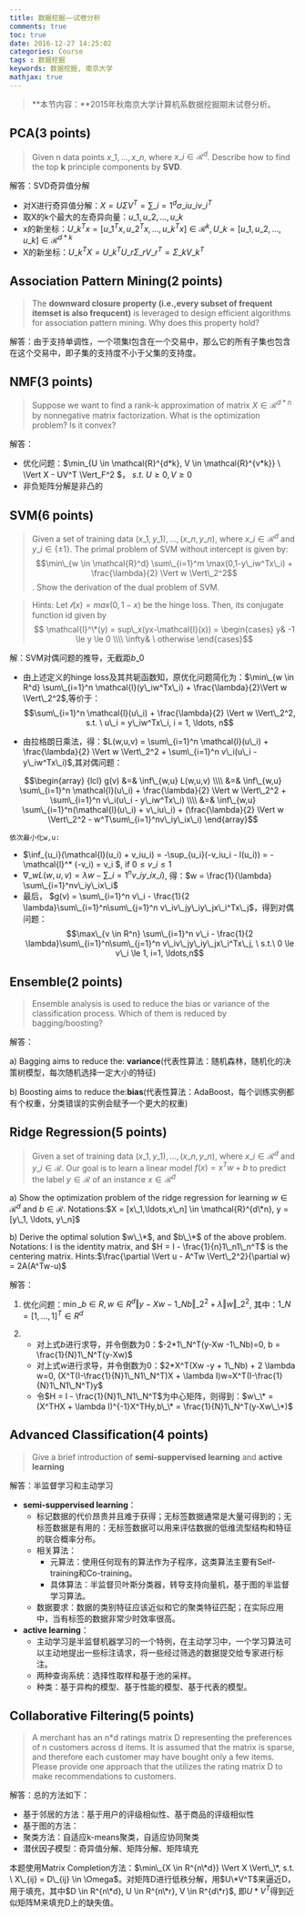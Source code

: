 ```yaml
---
title: 数据挖掘——试卷分析
comments: true
toc: true
date: 2016-12-27 14:25:02
categories: Course
tags : 数据挖掘
keywords: 数据挖掘, 南京大学
mathjax: true
---
```


>**本节内容：**2015年秋南京大学计算机系数据挖掘期末试卷分析。


<!-- more -->

## PCA(3 points)

> Given n data points $x\_1,\ldots,x\_n$, where $x\_i \in \mathcal{R}^d$. Describe how to find the top **k** principle components by **SVD**.

解答：SVD奇异值分解
- 对X进行奇异值分解：$X = U\Sigma V^T = \sum\_{i=1}^d \sigma\_iu\_iv\_i^T$
- 取X的k个最大的左奇异向量：$u\_1,u\_2,\ldots,u\_k$
- x的新坐标：$U\_k^Tx = [u\_1^Tx, u\_2^Tx, \ldots, u\_k^Tx] \in \mathcal{R}^k, U\_k = [u\_1, u\_2,\ldots,u\_k] \in \mathcal{R}^{d*k}$
- X的新坐标：$U\_k^TX=U\_k^TU\_r\Sigma\_rV\_r^T = \Sigma\_kV\_k^T$

## Association Pattern Mining(2 points)

> The **downward closure property (i.e.,every subset of frequent itemset is also frequcent)** is leveraged to design efficient algorithms for association pattern mining. Why does this property hold?

解答：由于支持单调性，一个项集I包含在一个交易中，那么它的所有子集也包含在这个交易中，即子集的支持度不小于父集的支持度。

## NMF(3 points)

> Suppose we want to find a rank-k approximation of matrix $X \in \mathcal{R}^{d*n}$ by nonnegative matrix factorization. What is the optimization problem? Is it convex?

解答：
- 优化问题：$\min\_{U \in \mathcal{R}^{d\*k}, V \in \mathcal{R}^{v*k}} \ \Vert X - UV^T \Vert\_F^2 $， $s.t. \ U \ge 0, V \ge 0$
- 非负矩阵分解是非凸的

## SVM(6 points)

> Given a set of training data $(x\_1,y\_1),\ldots,(x\_n,y\_n)$, where $x\_i \in \mathcal{R}^d$ and $y\_i \in \{\pm 1\}$. The primal problem of SVM without intercept is given by: $$\min\_{w \in \mathcal{R}^d} \sum\_{i=1}^m \max(0,1-y\_iw^Tx\_i) + \frac{\lambda}{2} \Vert w \Vert\_2^2$$. Show the derivation of the dual problem of SVM.

>Hints: Let $\mathcal{l}(x) = max(0,1-x)$ be the hinge loss. Then, its conjugate function id given by
$$ \mathcal{l}^\*(y) = sup\_x(yx-\mathcal{l}(x)) = \begin{cases} y& -1 \le y \le 0 \\\\
 \infty& \ otherwise
 \end{cases}$$

 解：SVM对偶问题的推导，无截距$b\_0$

 - 由上述定义的hinge loss及其共轭函数知，原优化问题简化为：$\min\_{w \in R^d} \sum\_{i=1}^n \mathcal{l}(y\_iw^Tx\_i) + \frac{\lambda}{2}\Vert w \Vert\_2^2$,等价于：
$$\sum\_{i=1}^n \mathcal{l}(u\_i) + \frac{\lambda}{2} \Vert w \Vert\_2^2, s.t. \ u\_i = y\_iw^Tx\_i, i = 1, \ldots, n$$

- 由拉格朗日乘法，得：$L(w,u,v) = \sum\_{i=1}^n \mathcal{l}(u\_i) + \frac{\lambda}{2} \Vert w \Vert\_2^2 + \sum\_{i=1}^n v\_i(u\_i - y\_iw^Tx\_i)$,其对偶问题：


$$\begin{array} {lcl}
    g(v) &=& \inf\_{w,u} L(w,u,v) \\\\
         &=& \inf\_{w,u} \sum\_{i=1}^n \mathcal{l}(u\_i) + \frac{\lambda}{2} \Vert w \Vert\_2^2 + \sum\_{i=1}^n v\_i(u\_i - y\_iw^Tx\_i) \\\\
         &=& \inf\_{w,u} \sum\_{i=1}^n(\mathcal{l}(u\_i) + v\_iu\_i) + (\frac{\lambda}{2} \Vert w \Vert\_2^2 - w^T\sum\_{i=1}^nv\_iy\_ix\_i)
\end{array}$$

    依次最小化w,u:

- $\inf\_{u\_i}(\mathcal{l}(u\_i) + v\_iu\_i) = -\sup\_{u\_i}(-v\_iu\_i - l(u\_i)) = - \mathcal{l}^\* (-v\_i) = v\_i $, if $0 \le v\_i \le 1$
- $\nabla\_w L(w,u,v) = \lambda w - \sum\_{i=1}^nv\_iy\_ix\_i)$, 得：$w = \frac{1}{\lambda}  \sum\_{i=1}^nv\_iy\_ix\_i$
- 最后， $g(v) = \sum\_{i=1}^n v\_i - \frac{1}{2 \lambda}\sum\_{i=1}^n\sum\_{j=1}^n v\_iv\_jy\_iy\_jx\_i^Tx\_j$，得到对偶问题：
$$\max\_{v \in R^n} \sum\_{i=1}^n v\_i - \frac{1}{2 \lambda}\sum\_{i=1}^n\sum\_{j=1}^n v\_iv\_jy\_iy\_jx\_i^Tx\_j, \ s.t.\ 0 \le v\_i \le 1, i=1, \ldots,n$$


 ## Ensemble(2 points)

 > Ensemble analysis is used to reduce the bias or variance of the classification process. Which of them is reduced by bagging/boosting?

 解答：

 a) Bagging aims to reduce the: **variance**(代表性算法：随机森林，随机化的决策树模型，每次随机选择一定大小的特征)

 b) Boosting aims to reduce the:**bias**(代表性算法：AdaBoost，每个训练实例都有个权重，分类错误的实例会赋予一个更大的权重)

 ## Ridge Regression(5 points)

 > Given a set of training data $(x\_1,y\_1),\ldots,(x\_n,y\_n)$, where $x\_i \in \mathcal{R}^d$ and $y\_i \in \mathcal{R}$. Our goal is to learn a linear model $f(x) = x^Tw + b$ to predict the label $y \in \mathcal{R}$ of an instance $x \in \mathcal{R}^d$

a) Show the optimization problem of the ridge regression for learning $w \in \mathcal{R}^d$ and $b \in \mathcal{R}$.
Notations:$X = [x\_1,\ldots,x\_n] \in \mathcal{R}^{d\*n}, y = [y\_1, \ldots, y\_n]$

b) Derive the optimal solution $w\_\*$, and $b\_\*$ of the above problem.
Notations: I is the identity matrix, and $H = I - \frac{1}{n}1\_n1\_n^T$ is the centering matrix. Hints:$\frac{\partial \Vert u - A^Tw \Vert\_2^2}{\partial w} = 2A(A^Tw-u)$

解答：

1. 优化问题：$\min\_{b \in R,w \in R^d} \Vert y - Xw - 1\_Nb \Vert\_2^2 + \lambda \Vert w \Vert\_2^2$, 其中：$1\_N = [1,\ldots,1]^T \in R^d$

2. - 对上式$b$进行求导，并令倒数为0：$-2*1\_N^T(y-Xw -1\_Nb)=0, b  = \frac{1}{N}1\_N^T(y-Xw)$
   - 对上式$w$进行求导，并令倒数为0：$2*X^T(Xw -y + 1\_Nb) + 2 \lambda w=0, (X^T(I-\frac{1}{N}1\_N1\_N^T)X + \lambda I)w=X^T(I-\frac{1}{N}1\_N1\_N^T)y$
   - 令$H = I - \frac{1}{N}1\_N1\_N^T$为中心矩阵，则得到：$w\_\* = (X^THX + \lambda I)^{-1}X^THy,b\_\* = \frac{1}{N}1\_N^T(y-Xw\_\*)$

## Advanced Classification(4 points)

> Give a brief introduction of **semi-suppervised learning** and **active learning**

解答：半监督学习和主动学习

- **semi-suppervised learning**：
    - 标记数据的代价昂贵并且难于获得；无标签数据通常是大量可得到的；无标签数据是有用的：无标签数据可以用来评估数据的低维流型结构和特征的联合概率分布。
    - 相关算法：
        - 元算法：使用任何现有的算法作为子程序，这类算法主要有Self-training和Co-training。
        - 具体算法：半监督贝叶斯分类器，转导支持向量机，基于图的半监督学习算法。
    - 数据要求：数据的类别特征应该近似和它的聚类特征匹配；在实际应用中，当有标签的数据非常少时效率很高。
- **active learning**：
    - 主动学习是半监督机器学习的一个特例，在主动学习中，一个学习算法可以主动地提出一些标注请求，将一些经过筛选的数据提交给专家进行标注。
    - 两种查询系统：选择性取样和基于池的采样。
    - 种类：基于异构的模型、基于性能的模型、基于代表的模型。

## Collaborative Filtering(5 points)

> A merchant has an n*d ratings matrix D representing the preferences of n customers across d items. It is assumed that the matrix is sparse, and therefore each customer may have bought only a few items. Please provide one approach that the utilizes the rating matrix D to make recommendations to customers.

解答：总的方法如下：
- 基于邻居的方法：基于用户的评级相似性、基于商品的评级相似性
- 基于图的方法：
- 聚类方法：自适应k-means聚类，自适应协同聚类
- 潜伏因子模型：奇异值分解、矩阵分解、矩阵填充

本题使用Matrix Completion方法：$\min\_{X \in R^{n\*d}} \Vert X \Vert\_\*, s.t. \ X\_{ij} = D\_{ij} \in \Omega$。对矩阵D进行低秩分解，用$U\*V^T$来逼近D，用于填充，其中$D \in R^{n\*d}, U \in R^{n\*r}, V \in R^{d\*r}$, 即$U*V^T$得到近似矩阵M来填充D上的缺失值。